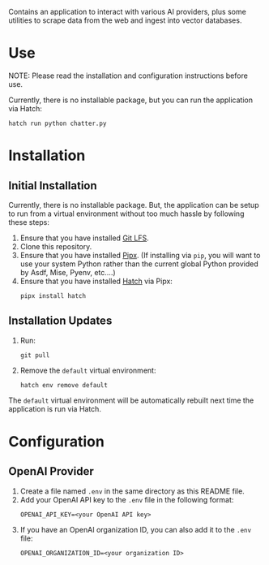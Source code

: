 Contains an application to interact with various AI providers, plus some
utilities to scrape data from the web and ingest into vector databases.

# Use

NOTE: Please read the installation and configuration instructions before use.

Currently, there is no installable package, but you can run the application
via Hatch:
```
hatch run python chatter.py
```

# Installation

## Initial Installation

Currently, there is no installable package. But, the application can be setup
to run from a virtual environment without too much hassle by following these
steps:

1. Ensure that you have installed [Git LFS](https://git-lfs.com/).
1. Clone this repository.
1. Ensure that you have installed
   [Pipx](https://github.com/pypa/pipx/blob/main/README.md#install-pipx).
   (If installing via `pip`, you will want to use your system Python rather
   than the current global Python provided by Asdf, Mise, Pyenv, etc....)
1. Ensure that you have installed
   [Hatch](https://github.com/pypa/hatch/blob/master/README.md) via Pipx:
   ```
   pipx install hatch
   ```

## Installation Updates

1. Run:
   ```
   git pull
   ```
1. Remove the `default` virtual environment:
   ```
   hatch env remove default
   ```

The `default` virtual environment will be automatically rebuilt next time the
application is run via Hatch.

# Configuration

## OpenAI Provider

1. Create a file named `.env` in the same directory as this README file.
1. Add your OpenAI API key to the `.env` file in the following format:
   ```
   OPENAI_API_KEY=<your OpenAI API key>
   ```
1. If you have an OpenAI organization ID, you can also add it to the `.env`
   file:
   ```
   OPENAI_ORGANIZATION_ID=<your organization ID>
   ```
